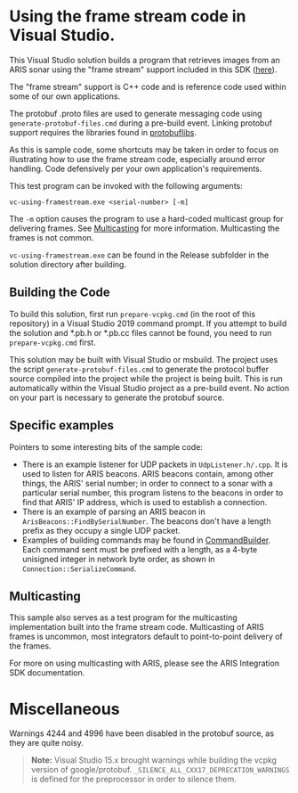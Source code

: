 # Using the frame stream code in Visual Studio.

This Visual Studio  solution builds a program that retrieves images from an ARIS
sonar using the "frame stream" support included in this SDK ([here](../../../common/code/FrameStream)).

The "frame stream" support is C++ code and is reference code used within some of our own applications.

The protobuf .proto files are used to generate messaging code using `generate-protobuf-files.cmd` during a pre-build event. Linking protobuf support requires the libraries found in [protobuflibs](../../../externals/google/protobuf-libs).

As this is sample code, some shortcuts may be taken in order to focus on illustrating how to use the
frame stream code, especially around error handling. Code defensively per your own application's requirements.

This test program can be invoked with the following arguments:

    vc-using-framestream.exe <serial-number> [-m]

The `-m` option causes the program to use a hard-coded multicast group for delivering frames. See [Multicasting](#Multicasting) for more information. Multicasting the frames is not common.

`vc-using-framestream.exe` can be found in the Release subfolder in the solution directory after building.

## Building the Code

To build this solution, first run `prepare-vcpkg.cmd` (in the root of this repository)
in a Visual Studio 2019 command prompt. If you attempt to build the solution and
*.pb.h or *.pb.cc files cannot be found, you need to run `prepare-vcpkg.cmd` first.

This solution may be built with Visual Studio or msbuild.
The project uses the script `generate-protobuf-files.cmd` to generate the
protocol buffer source compiled into the project while the project is being built.
This is run automatically within the Visual Studio project as a pre-build event.
No action on your part is necessary to generate the protobuf source.

## Specific examples

Pointers to some interesting bits of the sample code:

- There is an example listener for UDP packets in `UdpListener.h/.cpp`. It is used to listen for ARIS beacons. ARIS beacons contain, among other things, the ARIS' serial number; in order to connect to a sonar with a particular serial number, this program listens to the beacons in order to find that ARIS' IP address, which is used to establish a connection.
- There is an example of parsing an ARIS beacon in `ArisBeacons::FindBySerialNumber`. The beacons don't have a length prefix as they occupy a single UDP packet.
- Examples of building commands may be found in [CommandBuilder](../../../common/code/CommandBuilder). Each command sent must be prefixed with a length, as a 4-byte unisigned integer in network byte order, as shown in `Connection::SerializeCommand`.

## Multicasting

This sample also serves as a test program for the multicasting implementation built into the frame stream code. Multicasting of ARIS frames is uncommon, most integrators default to point-to-point delivery of the frames.

For more on using multicasting with ARIS, please see the ARIS Integration SDK documentation.

# Miscellaneous

Warnings 4244 and 4996 have been disabled in the protobuf source, as they are quite noisy.

> **Note:** Visual Studio 15.x brought warnings while building the vcpkg version of google/protobuf. `_SILENCE_ALL_CXX17_DEPRECATION_WARNINGS` is defined for the preprocessor in order to silence them.
